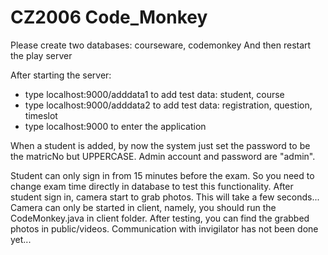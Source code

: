 CZ2006 Code_Monkey
==================
Please create two databases: courseware, codemonkey
And then restart the play server

After starting the server:
* type localhost:9000/adddata1 to add test data: student, course
* type localhost:9000/adddata2 to add test data: registration, question, timeslot
* type localhost:9000 to enter the application

When a student is added, by now the system just set the password to be the matricNo but UPPERCASE.
Admin account and password are "admin".

Student can only sign in from 15 minutes before the exam.
So you need to change exam time directly in database to test this functionality.
After student sign in, camera start to grab photos. This will take a few seconds...
Camera can only be started in client, namely, you should run the CodeMonkey.java in client folder.
After testing, you can find the grabbed photos in public/videos.
Communication with invigilator has not been done yet...

